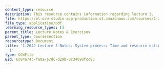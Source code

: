 ```yaml
---
content_type: resource
description: This resource contains information regarding lecture 3.
file: https://ol-ocw-studio-app-production.s3.amazonaws.com/courses/1-264j-database-internet-and-systems-integration-technologies-fall-2013/6b84a74cfa0aa7d6d29b0c34090fcc83_MIT1_264JF13_lect_3.pdf
file_type: application/pdf
learning_resource_types: []
parent_title: Lecture Notes & Exercises
parent_type: CourseSection
resourcetype: Document
title: '1.264J Lecture 3 Notes: System process: Time and resource estimation, part
  1'
type: OCWFile
uid: 6b84a74c-fa0a-a7d6-d29b-0c34090fcc83
---
```


